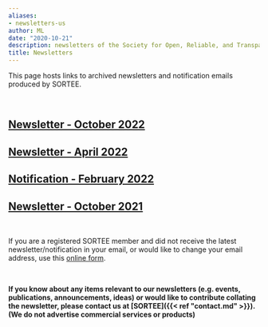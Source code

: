 ```yaml
---
aliases:
- newsletters-us
author: ML
date: "2020-10-21"
description: newsletters of the Society for Open, Reliable, and Transparent Ecology and Evolutionary biology (SORTEE)
title: Newsletters
---
```


This page hosts links to archived newsletters and notification emails produced by SORTEE.   

&nbsp;
## [Newsletter - October 2022](/pdf/newsletter-202210.pdf)    

## [Newsletter - April 2022](https://mailchi.mp/87ed7bf532dc/sortee-newsletter-april-2022)    

## [Notification - February 2022](https://mailchi.mp/a68234a4a81f/action-required-sortee-2022-membership)  

## [Newsletter - October 2021](https://mailchi.mp/b4b7b38ce569/newsletter-october-2021)  

&nbsp;

If you are a registered SORTEE member and did not receive the latest newsletter/notification in your email, or would like to change your email address, use this [online form](https://forms.gle/eD31BPypYi3yitRk9).   

&nbsp;

**If you know about any items relevant to our newsletters (e.g. events, publications, announcements, ideas) or would like to contribute collating the newsletter, please contact us at [SORTEE]({{< ref "contact.md" >}}). (We do not advertise commercial services or products)**     

&nbsp;
